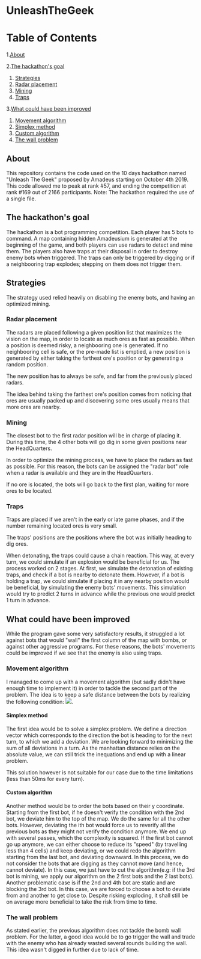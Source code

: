 # UnleashTheGeek

# Table of Contents 

1.[About](#about)  

2.[The hackathon's goal](#the-hackathons-goal) 
  1. [Strategies](#strategies)
  2. [Radar placement](#radar-placement)
  3. [Mining](#mining)
  4. [Traps](#traps)
  
3.[What could have been improved](#what-could-have-been-improved)
  1. [Movement algorithm](#movement-algorithm)
  2. [Simplex method](#simplex-method)
  3. [Custom algorithm](#custom-algorithm)
  4. [The wall problem](#the-wall-problem)



## About

This repository contains the code used on the 10 days hackathon named "Unleash The Geek" proposed by Amadeus starting on October 4th 2019.
This code allowed me to peak at rank #57, and ending the competition at rank #169 out of 2166 participants.
Note: The hackathon required the use of a single file.
## The hackathon's goal

The hackathon is a bot programming competition. Each player has 5 bots to command. A map containing hidden Amadeusium is generated at the beginning of the game, and both players can use radars to detect and mine them. The players also have traps at their disposal in order to destroy enemy bots when triggered. The traps can only be triggered by digging or if a neighbooring trap explodes; stepping on them does not trigger them.

## Strategies

The strategy used relied heavily on disabling the enemy bots, and having an optimized mining.

### Radar placement

The radars are placed following a given position list that maximizes the vision on the map, in order to locate as much ores as fast as possible. When a position is deemed risky, a neighbooring one is generated. If no neighbooring cell is safe, or the pre-made list is emptied, a new position is generated by either taking the farthest ore's position or by generating a random position.

The new position has to always be safe, and far from the previously placed radars.

The idea behind taking the farthest ore's position comes from noticing that ores are usually packed up and discovering some ores usually means that more ores are nearby.

### Mining

The closest bot to the first radar position will be in charge of placing it. During this time, the 4 other bots will go dig in some given positions near the HeadQuarters.

In order to optimize the mining process, we have to place the radars as fast as possible. For this reason, the bots can be assigned the "radar bot" role when a radar is available and they are in the HeadQuarters.

If no ore is located, the bots will go back to the first plan, waiting for more ores to be located. 

### Traps

Traps are placed if we aren't in the early or late game phases, and if the number remaining located ores is very small.

The traps' positions are the positions where the bot was initially heading to dig ores.

When detonating, the traps could cause a chain reaction. This way, at every turn, we could simulate if an explosion would be beneficial for us. The process worked on 2 stages. At first, we simulate the detonation of existing traps, and check if a bot is nearby to detonate them. However, if a bot is holding a trap, we could simulate if placing it in any nearby position would be beneficial, by simulating the enemy bots' movements. This simulation would try to predict 2 turns in advance while the previous one would predict 1 turn in advance.

## What could have been improved

While the program gave some very satisfactory results, it struggled a lot against bots that would "wall" the first column of the map with bombs, or against other aggressive programs. For these reasons, the bots' movements could be improved if we see that the enemy is also using traps.

### Movement algorithm

I managed to come up with a movement algorithm (but sadly didn't have enough time to implement it) in order to tackle the second part of the problem. The idea is to keep a safe distance between the bots by realizing the following condition: 
<a href="https://latex.codecogs.com/gif.latex?manhattan\_distance(bot_i,%20bot_j)%20\geq%203;%20i%20\neq%20j" target="_blank"><img src="https://latex.codecogs.com/gif.latex?manhattan\_distance(bot_i,%20bot_j)%20\geq%203;%20i%20\neq%20j" /></a>.

#### Simplex method

The first idea would be to solve a simplex problem. We define a direction vector which corresponds to the direction the bot is heading to for the next turn, to which we add a deviation. We are looking forward to minimizing the sum of all deviations in a turn. As the manhattan distance relies on the absolute value, we can still trick the inequations and end up with a linear problem.

This solution however is not suitable for our case due to the time limitations (less than 50ms for every turn).

#### Custom algorithm

Another method would be to order the bots based on their y coordinate.
Starting from the first bot, if he doesn't verify the condition with the 2nd bot, we deviate him to the top of the map. We do the same for all the other bots. However, deviating the ith bot would force us to reverify all the previous bots as they might not verify the condition anymore. We end up with several passes, which the complexity is squared.
If the first bot cannot go up anymore, we can either choose to reduce its "speed" (by travelling less than 4 cells) and keep deviating, or we could redo the algorithm starting from the last bot, and deviating downward.
In this process, we do not consider the bots that are digging as they cannot move (and hence, cannot deviate). In this case, we just have to cut the algorithm(e.g: if the 3rd bot is mining, we apply our algorithm on the 2 first bots and the 2 last bots). 
Another problematic case is if the 2nd and 4th bot are static and are blocking the 3rd bot. In this case, we are forced to choose a bot to deviate from and another to get close to. Despite risking exploding, it shall still be on average more beneficial to take the risk from time to time.

### The wall problem

As stated earlier, the previous algorithm does not tackle the bomb wall problem. For the latter, a good idea would be to go trigger the wall and trade with the enemy who has already wasted several rounds building the wall. This idea wasn't digged in further due to lack of time.
